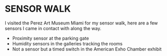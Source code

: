 # SENSOR WALK

I visited the Perez Art Museum Miami for my sensor walk, here are a few sensors I came in contact with along the way.

* Proximity sensor at the parking gate
* Humidity sensors in the galleries tracking the rooms
* Not a sensor but a timed switch in the American Exho Chamber exhibit
 

